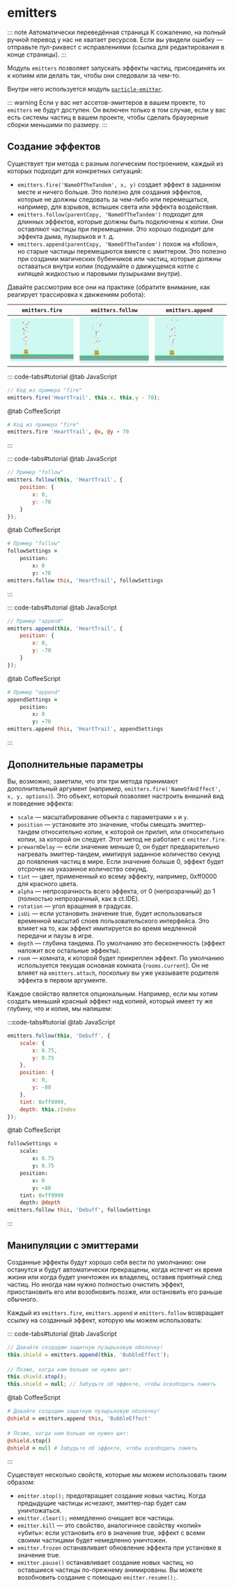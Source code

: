 # emitters

::: note Автоматически переведённая страница
К сожалению, на полный ручной перевод у нас не хватает ресурсов.
Если вы увидели ошибку — отправьте пул-риквест с исправлениями (ссылка для редактирования в конце страницы).
:::

Модуль `emitters` позволяет запускать эффекты частиц, присоединять их к копиям или делать так, чтобы они следовали за чем-то.

Внутри него используется модуль [`particle-emitter`](https://github.com/pixijs/particle-emitter).

::: warning
Если у вас нет ассетов-эмиттеров в вашем проекте, то `emitters` не будут доступен. Он включен только в том случае, если у вас есть системы частиц в вашем проекте, чтобы сделать браузерные сборки меньшими по размеру.
:::

## Создание эффектов

Существует три метода с разным логическим построением, каждый из которых подходит для конкретных ситуаций:

- `emitters.fire('NameOfTheTandem', x, y)` создает эффект в заданном месте и ничего больше. Это полезно для создания эффектов, которые не должны следовать за чем-либо или перемещаться, например, для взрывов, вспышек света или эффекта воздействия.
- `emitters.follow(parentCopy, 'NameOfTheTandem')` подходит для длинных эффектов, которые должны быть подключены к копии. Они оставляют частицы при перемещении. Это хорошо подходит для эффекта дыма, пузырьков и т. д.
- `emitters.append(parentCopy, 'NameOfTheTandem')` похож на «follow», но старые частицы перемещаются вместе с эмиттером. Это полезно при создании магических бубенчиков или частиц, которые должны оставаться внутри копии (подумайте о движущемся котле с кипящей жидкостью и паровыми пузырьками внутри).

Давайте рассмотрим все они на практике (обратите внимание, как реагирует трассировка к движениям робота):

`emitters.fire` | `emitters.follow` | `emitters.append`
-|-|-
![](../images/emittersFire.gif) | ![](../images/emittersFollow.gif) | ![](../images/emittersAppend.gif)

::: code-tabs#tutorial
@tab JavaScript
```js
// Код из примера "fire"
emitters.fire('HeartTrail', this.x, this.y - 70);
```
@tab CoffeeScript
```coffee
# Код из примера "fire"
emitters.fire 'HeartTrail', @x, @y - 70
```
:::

::: code-tabs#tutorial
@tab JavaScript
```js
// Пример "follow"
emitters.follow(this, 'HeartTrail', {
    position: {
        x: 0,
        y: -70
    }
});
```
@tab CoffeeScript
```coffee
# Пример "follow"
followSettings =
    position:
        x: 0
        y: -70
emitters.follow this, 'HeartTrail', followSettings
```
:::

::: code-tabs#tutorial
@tab JavaScript
```js
// Пример "append"
emitters.append(this, 'HeartTrail', {
    position: {
        x: 0,
        y: -70
    }
});
```
@tab CoffeeScript
```coffee
# Пример "append"
appendSettings =
    position:
        x: 0
        y: -70
emitters.append this, 'HeartTrail', appendSettings
```
:::



## Дополнительные параметры

Вы, возможно, заметили, что эти три метода принимают дополнительный аргумент (например, `emitters.fire('NameOfAnEffect', x, y, options)`). Это объект, который позволяет настроить внешний вид и поведение эффекта:

- `scale` — масштабирование объекта с параметрами `x` и `y`.
- `position` — установите это значение, чтобы смещать эмиттер-тандем относительно копии, к которой он прилип, или относительно копии, за которой он следует. Этот метод не работает с `emitter.fire`.
- `prewarmDelay` — если значение меньше 0, он будет предварительно нагревать эмиттер-тандем, имитируя заданное количество секунд до появления частиц в мире. Если значение больше 0, эффект будет отсрочен на указанное количество секунд.
- `tint` — цвет, примененный ко всему эффекту, например, 0xff0000 для красного цвета.
- `alpha` — непрозрачность всего эффекта, от 0 (непрозрачный) до 1 (полностью непрозрачный, как в ct.IDE).
- `rotation` — угол вращения в градусах.
- `isUi` — если установить значение true, будет использоваться временной масштаб слоев пользовательского интерфейса. Это влияет на то, как эффект имитируется во время медленной передачи и паузы в игре.
- `depth` — глубина тандема. По умолчанию это бесконечность (эффект наложит все остальные эффекты).
- `room` — комната, к которой будет прикреплен эффект. По умолчанию используется текущая основная комната (`rooms.current`). Он не влияет на `emitters.attach`, поскольку вы уже указываете родителя эффекта в первом аргументе.

Каждое свойство является опциональным. Например, если мы хотим создать меньший красный эффект над копией, который имеет ту же глубину, что и копия, мы напишем:

:::code-tabs#tutorial
@tab JavaScript
```js
emitters.follow(this, 'Debuff', {
    scale: {
        x: 0.75,
        y: 0.75
    },
    position: {
        x: 0,
        y: -80
    },
    tint: 0xff9999,
    depth: this.zIndex
});
```
@tab CoffeeScript
```coffee
followSettings =
    scale:
        x: 0.75
        y: 0.75
    position:
        x: 0
        y: -80
    tint: 0xff9999
    depth: @depth
emitters.follow this, 'Debuff', followSettings
```
:::

## Манипуляции с эмиттерами

Созданные эффекты будут хорошо себя вести по умолчанию: они останутся и будут автоматически прекращены, когда истечет их время жизни или когда будет уничтожен их владелец, оставив приятный след частиц. Но иногда нам нужно полностью очистить эффект, приостановить его или возобновить позже, или остановить его раньше обычного.

Каждый из `emitters.fire`, `emitters.append` и `emitters.follow` возвращает ссылку на созданный эффект, которую мы можем использовать:

::: code-tabs#tutorial
@tab JavaScript
```js
// Давайте создадим защитную пузырьковую оболочку!
this.shield = emitters.append(this, 'BubbleEffect');

// Позже, когда нам больше не нужен щит:
this.shield.stop();
this.shield = null; // Забудьте об эффекте, чтобы освободить память
```
@tab CoffeeScript
```coffee
# Давайте создадим защитную пузырьковую оболочку!
@shield = emitters.append this, 'BubbleEffect'

# Позже, когда нам больше не нужен щит:
@shield.stop()
@shield = null # Забудьте об эффекте, чтобы освободить память
```
:::

Существует несколько свойств, которые мы можем использовать таким образом:

* `emitter.stop();` предотвращает создание новых частиц. Когда предыдущие частицы исчезают, эмиттер-пар будет сам уничтожаться.
* `emitter.clear();` немедленно очищает все частицы.
* `emitter.kill` — это свойство, аналогичное свойству «копий» «убить»: если установить его в значение true, эффект с всеми своими частицами будет немедленно уничтожен.
* `emitter.frozen` останавливает обновление эффекта при установке в значение true.
* `emitter.pause()` останавливает создание новых частиц, но оставшиеся частицы по-прежнему анимированы. Вы можете возобновить создание с помощью `emitter.resume();`.

